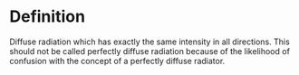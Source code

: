 # Definition

Diffuse radiation which has exactly the same intensity in all
directions. This should not be called perfectly diffuse radiation
because of the likelihood of confusion with the concept of a perfectly
diffuse radiator.
